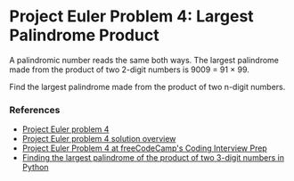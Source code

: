 <h1>Project Euler Problem 4: Largest Palindrome Product</h1>

<p>A palindromic number reads the same both ways. The largest palindrome made from the product of two 2-digit numbers is 9009 = 91 × 99.</p>

<p>Find the largest palindrome made from the product of two n-digit numbers.</p>

<h3>References</h3>

<ul>
  <li><a href="https://projecteuler.net/problem=4">
    Project Euler problem 4
  </a></li>

  <li><a href="https://projecteuler.net/overview=004">
    Project Euler problem 4 solution overview
  </a></li>

  <li><a href="https://www.freecodecamp.org/learn/coding-interview-prep/project-euler/problem-4-largest-palindrome-product">
    Project Euler Problem 4 at freeCodeCamp's Coding Interview Prep
  </a></li>

  <li><a href="https://stackoverflow.com/q/44224732/1690799">
    Finding the largest palindrome of the product of two 3-digit numbers in Python
  </a></li>
</ul>
